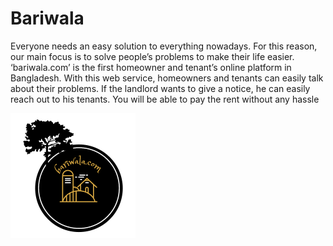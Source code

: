 # Bariwala
 Everyone needs an easy solution to everything nowadays. For this reason, our main focus is to solve people’s problems to make their life easier. ‘bariwala.com’ is the first homeowner and tenant’s online platform in Bangladesh. With this web service, homeowners and tenants can easily talk about their problems. If the landlord wants to give a notice, he can easily reach out to his tenants. You will be able to pay the rent without any hassle

<img src="https://github.com/kazi-rayed-hossain/Bariwala/blob/db60157989d90acc50ea36d8b98bbaca7358b47c/images/bariwala%20dot%20com.png"  >
